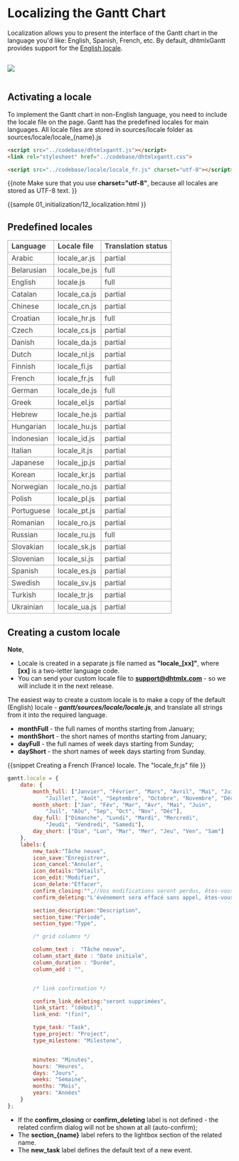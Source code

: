 Localizing the Gantt Chart
======================================
Localization allows you to present the interface of the Gantt chart in the language you'd like: English, Spanish, French, etc.
By default, dhtmlxGantt provides support for the [English locale](api/gantt_locale_other.md).


<img style="padding-top:15px; padding-bottom:15px;" src="desktop/gantt_localized.png"/>

Activating a locale
---------------------------------------------

To implement the Gantt chart in non-English language, you need to include the locale file on the page. Gantt has the predefined locales for main languages.
All locale files are stored in sources/locale folder as sources/locale/locale_{name}.js


~~~html
<script src="../codebase/dhtmlxgantt.js"></script>
<link rel="stylesheet" href="../codebase/dhtmlxgantt.css">

<script src="../codebase/locale/locale_fr.js" charset="utf-8"></script>
~~~

{{note
Make sure that you use **charset="utf-8"**, because all locales are stored as UTF-8 text.
}}

{{sample
	01_initialization/12_localization.html
}}

Predefined locales
-------------------

<table style='border-collapse: collapse; color:#444444' >
<tr><td style='font-weight:bold; border:1px solid #AAA;'>
 Language      
</td><td style='font-weight:bold; border:1px solid #AAA;'>
 Locale file       
</td><td style='font-weight:bold; border:1px solid #AAA;'>
 Translation status
</td></tr>
<tr><td style='border:1px solid #AAA;'>
 Arabic 
</td><td style='border:1px solid #AAA;'>
 locale_ar.js 
</td><td style='border:1px solid #AAA;'>
 partial
</td></tr>
<tr><td style='border:1px solid #AAA;'>
 Belarusian 
</td><td style='border:1px solid #AAA;'>
 locale_be.js 
</td><td style='border:1px solid #AAA;'>
 full
</td></tr>
<tr><td style='border:1px solid #AAA;'>
 English 
</td><td style='border:1px solid #AAA;'>
 locale.js
</td><td style='border:1px solid #AAA;'>
 full
</td></tr>
<tr><td style='border:1px solid #AAA;'>
 Catalan 
</td><td style='border:1px solid #AAA;'>
 locale_ca.js 
</td><td style='border:1px solid #AAA;'>
 partial
</td></tr>
<tr><td style='border:1px solid #AAA;'>
 Chinese 
</td><td style='border:1px solid #AAA;'>
 locale_cn.js 
</td><td style='border:1px solid #AAA;'>
 partial
</td></tr>
<tr><td style='border:1px solid #AAA;'>
 Croatian 
</td><td style='border:1px solid #AAA;'>
 locale_hr.js 
</td><td style='border:1px solid #AAA;'>
 full
</td></tr>
<tr><td style='border:1px solid #AAA;'>
 Czech 
</td><td style='border:1px solid #AAA;'>
 locale_cs.js 
</td><td style='border:1px solid #AAA;'>
 partial
</td></tr>
<tr><td style='border:1px solid #AAA;'>
 Danish 
</td><td style='border:1px solid #AAA;'>
 locale_da.js 
</td><td style='border:1px solid #AAA;'>
 partial
</td></tr>
<tr><td style='border:1px solid #AAA;'>
 Dutch 
</td><td style='border:1px solid #AAA;'>
 locale_nl.js 
</td><td style='border:1px solid #AAA;'>
 partial
</td></tr>
<tr><td style='border:1px solid #AAA;'>
 Finnish 
</td><td style='border:1px solid #AAA;'>
 locale_fi.js 
</td><td style='border:1px solid #AAA;'>
 partial
</td></tr>
<tr><td style='border:1px solid #AAA;'>
 French 
</td><td style='border:1px solid #AAA;'>
 locale_fr.js
</td><td style='border:1px solid #AAA;'>
 full
</td></tr>
<tr><td style='border:1px solid #AAA;'>
 German 
</td><td style='border:1px solid #AAA;'>
 locale_de.js 
</td><td style='border:1px solid #AAA;'>
 full
</td></tr>
<tr><td style='border:1px solid #AAA;'>
 Greek 
</td><td style='border:1px solid #AAA;'>
 locale_el.js 
</td><td style='border:1px solid #AAA;'>
 partial
</td></tr>
<tr><td style='border:1px solid #AAA;'>
 Hebrew 
</td><td style='border:1px solid #AAA;'>
 locale_he.js 
</td><td style='border:1px solid #AAA;'>
 partial
</td></tr>
<tr><td style='border:1px solid #AAA;'>
 Hungarian 
</td><td style='border:1px solid #AAA;'>
 locale_hu.js 
</td><td style='border:1px solid #AAA;'>
 partial
</td></tr>
<tr><td style='border:1px solid #AAA;'>
 Indonesian 
</td><td style='border:1px solid #AAA;'>
 locale_id.js 
</td><td style='border:1px solid #AAA;'>
 partial
</td></tr>
<tr><td style='border:1px solid #AAA;'>
 Italian 
</td><td style='border:1px solid #AAA;'>
 locale_it.js 
</td><td style='border:1px solid #AAA;'>
 partial
</td></tr>
<tr><td style='border:1px solid #AAA;'>
 Japanese 
</td><td style='border:1px solid #AAA;'>
 locale_jp.js 
</td><td style='border:1px solid #AAA;'>
 partial
</td></tr>
<tr><td style='border:1px solid #AAA;'>
 Korean 
</td><td style='border:1px solid #AAA;'>
 locale_kr.js 
</td><td style='border:1px solid #AAA;'>
 partial
</td></tr>
<tr><td style='border:1px solid #AAA;'>
 Norwegian 
</td><td style='border:1px solid #AAA;'>
 locale_no.js 
</td><td style='border:1px solid #AAA;'>
 partial
</td></tr>
<tr><td style='border:1px solid #AAA;'>
 Polish 
</td><td style='border:1px solid #AAA;'>
 locale_pl.js 
</td><td style='border:1px solid #AAA;'>
 partial
</td></tr>
<tr><td style='border:1px solid #AAA;'>
 Portuguese 
</td><td style='border:1px solid #AAA;'>
 locale_pt.js 
</td><td style='border:1px solid #AAA;'>
 partial
</td></tr>
<tr><td style='border:1px solid #AAA;'>
 Romanian 
</td><td style='border:1px solid #AAA;'>
 locale_ro.js 
</td><td style='border:1px solid #AAA;'>
 partial
</td></tr>
<tr><td style='border:1px solid #AAA;'>
 Russian 
</td><td style='border:1px solid #AAA;'>
 locale_ru.js 
</td><td style='border:1px solid #AAA;'>
 full
</td></tr>
<tr><td style='border:1px solid #AAA;'>
 Slovakian 
</td><td style='border:1px solid #AAA;'>
 locale_sk.js 
</td><td style='border:1px solid #AAA;'>
 partial
</td></tr>
<tr><td style='border:1px solid #AAA;'>
 Slovenian 
</td><td style='border:1px solid #AAA;'>
 locale_si.js 
</td><td style='border:1px solid #AAA;'>
 partial
</td></tr>
<tr><td style='border:1px solid #AAA;'>
 Spanish 
</td><td style='border:1px solid #AAA;'>
 locale_es.js 
</td><td style='border:1px solid #AAA;'>
 partial
</td></tr>
<tr><td style='border:1px solid #AAA;'>
 Swedish 
</td><td style='border:1px solid #AAA;'>
 locale_sv.js 
</td><td style='border:1px solid #AAA;'>
 partial
</td></tr>
<tr><td style='border:1px solid #AAA;'>
 Turkish 
</td><td style='border:1px solid #AAA;'>
 locale_tr.js 
</td><td style='border:1px solid #AAA;'>
 partial
</td></tr>
<tr><td style='border:1px solid #AAA;'>
 Ukrainian 
</td><td style='border:1px solid #AAA;'>
 locale_ua.js 
</td><td style='border:1px solid #AAA;'>
 partial
</td></tr>
</table>

Creating a custom locale 
-------------------------------

**Note**, 

- Locale is created in a separate js file named as **"locale_[xx]"**, where **[xx]** is a two-letter language code.
- You can send your custom locale file to **support@dhtmlx.com** - so we will include it in the next release.


The easiest way to create a custom locale is to make a copy of the default (English) locale  - **<i>gantt/sources/locale/locale.js</i>**, 
and translate all strings from it into the required language.


- **monthFull** - the full names of months starting from January;
- **monthShort** - the short names of months starting from January;
- **dayFull** - the full names of week days starting from Sunday;
- **dayShort** - the short names of week days starting from Sunday.

{{snippet
Creating a French (France) locale. The "locale_fr.js" file
}}
~~~js
gantt.locale = {
	date: {
		month_full: ["Janvier", "Février", "Mars", "Avril", "Mai", "Juin", 
        	"Juillet", "Août", "Septembre", "Octobre", "Novembre", "Décembre"],
		month_short: ["Jan", "Fév", "Mar", "Avr", "Mai", "Juin", 
        	"Juil", "Aôu", "Sep", "Oct", "Nov", "Déc"],
		day_full: ["Dimanche", "Lundi", "Mardi", "Mercredi", 
        	"Jeudi", "Vendredi", "Samedi"],
		day_short: ["Dim", "Lun", "Mar", "Mer", "Jeu", "Ven", "Sam"]
	},
	labels:{
		new_task:"Tâche neuve",
		icon_save:"Enregistrer",
		icon_cancel:"Annuler",
		icon_details:"Détails",
		icon_edit:"Modifier",
		icon_delete:"Effacer",
		confirm_closing:"",//Vos modifications seront perdus, êtes-vous sûr ?
		confirm_deleting:"L'événement sera effacé sans appel, êtes-vous sûr ?",

		section_description:"Description",
		section_time:"Période",
		section_type:"Type",

        /* grid columns */

        column_text :  "Tâche neuve",
        column_start_date : "Date initiale",
        column_duration : "Durée",
        column_add : "",


		/* link confirmation */

		confirm_link_deleting:"seront supprimées",
		link_start: "(début)",
		link_end: "(fin)",

		type_task: "Task",
		type_project: "Project",
		type_milestone: "Milestone",


    	minutes: "Minutes",
    	hours: "Heures",
    	days: "Jours",
    	weeks: "Semaine",
    	months: "Mois",
    	years: "Années"
	}
};
~~~

- If the **confirm_closing** or **confirm_deleting** label is not defined - the related confirm dialog will not be shown at all (auto-confirm); 
- The **section_{name}** label refers to the lightbox section of the related name.
- The **new_task** label defines the default text of a new event.

